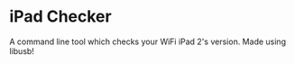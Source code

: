 iPad Checker
=======

A command line tool which checks your WiFi iPad 2's version. Made using libusb!